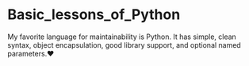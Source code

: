 # Basic_lessons_of_Python
My favorite language for maintainability is Python. It has simple, clean syntax, object encapsulation, good library support, and optional named parameters.❤

